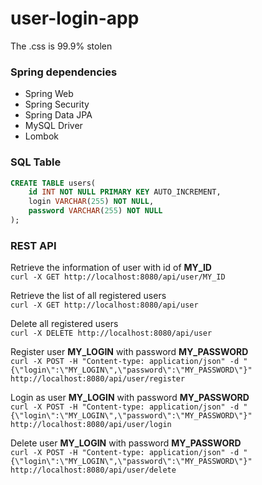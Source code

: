 # user-login-app

The .css is 99.9% stolen

### Spring dependencies
- Spring Web
- Spring Security
- Spring Data JPA
- MySQL Driver
- Lombok

### SQL Table
```sql
CREATE TABLE users(
    id INT NOT NULL PRIMARY KEY AUTO_INCREMENT,
    login VARCHAR(255) NOT NULL,
    password VARCHAR(255) NOT NULL
);
```

### REST API

Retrieve the information of user with id of **MY_ID**  
`curl -X GET http://localhost:8080/api/user/MY_ID`

Retrieve the list of all registered users  
`curl -X GET http://localhost:8080/api/user`

Delete all registered users  
`curl -X DELETE http://localhost:8080/api/user`

Register user **MY_LOGIN** with password **MY_PASSWORD**  
`curl -X POST -H "Content-type: application/json" -d "{\"login\":\"MY_LOGIN\",\"password\":\"MY_PASSWORD\"}" http://localhost:8080/api/user/register`

Login as user **MY_LOGIN** with password **MY_PASSWORD**  
`curl -X POST -H "Content-type: application/json" -d "{\"login\":\"MY_LOGIN\",\"password\":\"MY_PASSWORD\"}" http://localhost:8080/api/user/login`

Delete user **MY_LOGIN** with password **MY_PASSWORD**  
`curl -X POST -H "Content-type: application/json" -d "{\"login\":\"MY_LOGIN\",\"password\":\"MY_PASSWORD\"}" http://localhost:8080/api/user/delete`

